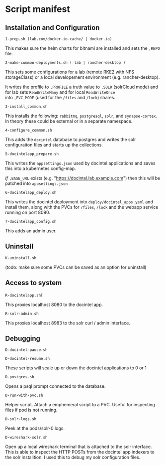 # Script manifest

## Installation and Configuration

`1-prep.sh (lab.com/docker-io-cache/ | docker.io)`

This makes sure the helm charts for bitnami are installed 
and sets the `,REPO` file.

`2-make-common-deployments.sh ( lab | rancher-desktop )`

This sets some configurations for a lab (remote RKE2 with NFS storageClass)
or a local developement environment (e.g. rancher-desktop).  

It writes the profile to `,PROFILE` a truth value to `,SOLR` (solrCloud
mode) and for lab sets `ReadWriteMany` and for local `ReadWriteOnce`  
into `,PVC_MODE` (used for the `/files` and `/lock`) shares.

`3-install_common.sh`

This installs the following:  `rabbitmq`, `postgresql`, `solr`, and
`synapse-cortex`.  In theory these could be external or in a separate
namespace.

`4-configure_common.sh`

This adds the `docintel` database to postgres and writes the solr
configuraiton files and starts up the collections.

`5-docintelapp_prepare.sh`

This writes the `appsettings.json` used by docintel applications and
saves this into a kubernetes config-map.

_If_ `,BASE_URL` exists (e.g. "https://docintel.lab.example.com") then
this will be patched into `appsettings.json`

`6-docintelapp_deploy.sh`

This writes the docintel deployment into `deploy/docintel_apps.yaml` 
and install them, along with the PVCs for `/files`, `/lock` and the webapp
service running on port 8080.

`7-docintelapp_config.sh`

This adds an admin user.

## Uninstall

`K-uninstall.sh`

(todo: make sure some PVCs can be saved as an option for uninstall)

## Access to system

`R-docintelapp.sh`i

This proxies localhost 8080 to the docintel app.

`R-solr-admin.sh`

This proxies localhost 8983 to the solr curl / admin interface.

## Debugging 

`D-docintel-pause.sh`

`D-docintel-resume.sh`

These scripts will scale up or down the docintel applications to 0 or 1

`D-postgres.sh`

Opens a psql prompt connected to the database.


`D-run-with-pvc.sh`

Helper script.  Attach a emphemeral script to a PVC.  Useful for inspecting
files if pod is not running.  

`D-solr-logs.sh`

Peek at the pods/solr-0 logs.

`D-wireshark-solr.sh`

Open up a local wireshark terminal that is attached to the solr interface.
This is able to inspect the HTTP POSTs from the docintel app indexers to the
solr installtion.  I used this to debug my solr configuration files.

